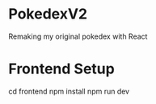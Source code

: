 # PokedexV2
 Remaking my original pokedex with React 

# Frontend Setup

 cd frontend 
 npm install 
 npm run dev

